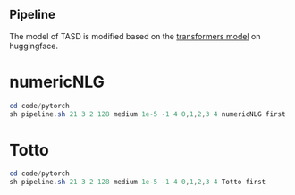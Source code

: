 ## Pipeline

The model of TASD is modified based on the [transformers model](https://huggingface.co/gpt2) on huggingface.

# numericNLG

```powershell
cd code/pytorch
sh pipeline.sh 21 3 2 128 medium 1e-5 -1 4 0,1,2,3 4 numericNLG first
```

# Totto

```powershell
cd code/pytorch
sh pipeline.sh 21 3 2 128 medium 1e-5 -1 4 0,1,2,3 4 Totto first
```

